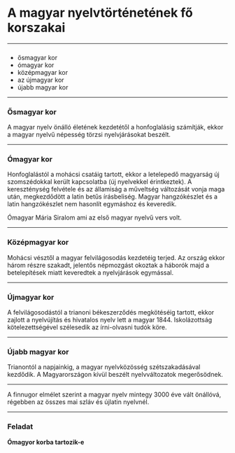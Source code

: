 # A magyar nyelvtörténetének fő korszakai
---

###
- ősmagyar kor
- ómagyar kor
- középmagyar kor
- az újmagyar kor
- újabb magyar kor

---

### Ősmagyar kor
A magyar nyelv önálló életének kezdetétől a honfoglalásig számítják, ekkor a magyar nyelvű népesség törzsi nyelvjárásokat beszélt.

---

### Ómagyar kor
Honfoglalástól a mohácsi csatáig tartott, ekkor a letelepedő magyarság új szomszédokkal került kapcsolatba (új nyelvekkel érintkeztek). A kereszténység felvétele és az államiság a műveltség változását vonja maga után, megkezdődött a latin betűs írásbeliség. Magyar hangzókészlet és a latin hangzókészlet nem hasonlít egymáshoz és keveredik.

Ómagyar Mária Siralom ami az első magyar nyelvű vers volt.

---

### Középmagyar kor
Mohácsi vésztől a magyar felvilágosodás kezdetéig terjed. Az ország ekkor három részre szakadt, jelentős népmozgást okoztak a háborók majd a betelepítések miatt keveredtek a nyelvjárások egymással.

---

### Újmagyar kor
A felvilágosodástól a trianoni békeszerződés megkötéséig tartott, ekkor zajlott a nyelvújítás és hivatalos nyelv lett a magyar 1844. Iskolázottság kötelezettségével szélesedik az írni-olvasni tudók köre.

---

### Újabb magyar kor
Trianontól a napjainkig, a magyar nyelvközösség szétszakadásával kezdődik. A Magyarországon kívül beszélt nyelvváltozatok megerősödnek.

---

A finnugor elmélet szerint a magyar nyelv mintegy 3000 éve vált önállóvá, régebben az összes mai szláv és újlatin nyelvnél.

---

### Feladat
**Ómagyor korba tartozik-e**
